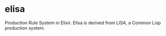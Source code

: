 # elisa
Production Rule System in Elixir. Elisa is derived from LISA, a Common Lisp production system.
